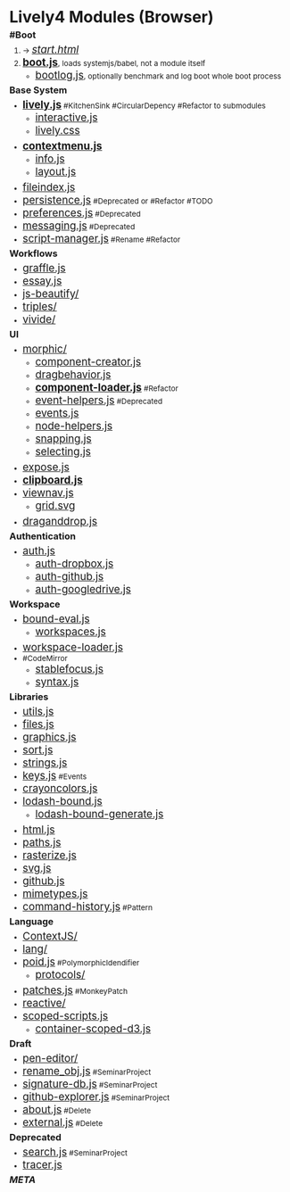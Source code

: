 # Lively4 Modules (Browser)

<style>

h1 {
  margin-top: 5px;
  margin-bottom: 5px;
}

h3 {
  margin-top: 0px;
  margin-bottom: 0px;
}

ul, ol {
  margin-top: 5px;
  margin-bottom: 5px;
}

a  {
  font-size: 14pt;
}

li {
  font-size: 10pt;

}

a.tag {
  color: gray;
  font-size: 10pt;

}

</style>

### #Boot
1. → [*start.html*](../../start.html)
2. [**boot.js**](boot.js), loads systemjs/babel, not a module itself
   - [bootlog.js](bootlog.js),  optionally benchmark and log boot whole boot process

### Base System
- [**lively.js**](lively.js) #KitchenSink #CircularDepency #Refactor to submodules
  - [interactive.js](interactive.js)
  - [lively.css](lively.css)
- [**contextmenu.js**](contextmenu.js)
  - [info.js](info.js)
  - [layout.js](layout.js)
- [fileindex.js](fileindex.js)
- [persistence.js](persistence.js) #Deprecated or #Refactor #TODO
- [preferences.js](preferences.js) #Deprecated
- [messaging.js](messaging.js) #Deprecated
- [script-manager.js](script-manager.js) #Rename #Refactor

### Workflows
- [graffle.js](graffle.js)
- [essay.js](essay.js)
- [js-beautify/](js-beautify/)
- [triples/](triples/)
- [vivide/](vivide/)

### UI  
- [morphic/](morphic/)
  - [component-creator.js](morphic/component-creator.js)
  - [dragbehavior.js](morphic/dragbehavior.js)
  - [**component-loader.js**](morphic/component-loader.js) #Refactor
  - [event-helpers.js](morphic/event-helpers.js) #Deprecated
  - [events.js](morphic/events.js)
  - [node-helpers.js](morphic/node-helpers.js)
  - [snapping.js](morphic/snapping.js)
  - [selecting.js](morphic/selecting.js)
- [expose.js](expose.js)
- [**clipboard.js**](clipboard.js)
- [viewnav.js](viewnav.js)
  - [grid.svg](grid.svg)
- [draganddrop.js](draganddrop.js)

### Authentication 

- [auth.js](auth.js)
  - [auth-dropbox.js](auth-dropbox.js)
  - [auth-github.js](auth-github.js)
  - [auth-googledrive.js](auth-googledrive.js)

### Workspace
- [bound-eval.js](bound-eval.js)
  - [workspaces.js](workspaces.js)
- [workspace-loader.js](workspace-loader.js)
- #CodeMirror
  - [stablefocus.js](stablefocus.js)
  - [syntax.js](syntax.js)

### Libraries 
- [utils.js](utils.js)
- [files.js](files.js)
- [graphics.js](graphics.js)
- [sort.js](sort.js)
- [strings.js](strings.js)
- [keys.js](keys.js) #Events
- [crayoncolors.js](crayoncolors.js)
- [lodash-bound.js](lodash-bound.js)
  - [lodash-bound-generate.js](lodash-bound-generate.js)  
- [html.js](html.js)
- [paths.js](paths.js)
- [rasterize.js](rasterize.js)
- [svg.js](svg.js)
- [github.js](github.js)
- [mimetypes.js](mimetypes.js)
- [command-history.js](command-history.js) #Pattern

### Language
- [ContextJS/](ContextJS/)
- [lang/](lang/)
- [poid.js](poid.js) #PolymorphicIdendifier
  - [protocols/](protocols/)
- [patches.js](patches.js) #MonkeyPatch 
- [reactive/](reactive/)
- [scoped-scripts.js](scoped-scripts.js)
  - [container-scoped-d3.js](container-scoped-d3.js)

### Draft
- [pen-editor/](pen-editor/) 
- [rename_obj.js](rename_obj.js) #SeminarProject
- [signature-db.js](signature-db.js) #SeminarProject
- [github-explorer.js](github-explorer.js) #SeminarProject
- [about.js](about.js) #Delete
- [external.js](external.js) #Delete

### Deprecated
- [search.js](search.js) #SeminarProject
- [tracer.js](tracer.js)
  
### *META*
<script>
import Files from "src/client/files.js"
var md = lively.query(this, "lively-markdown");
Files.generateMarkdownFileListing(md.shadowRoot)
</script>
